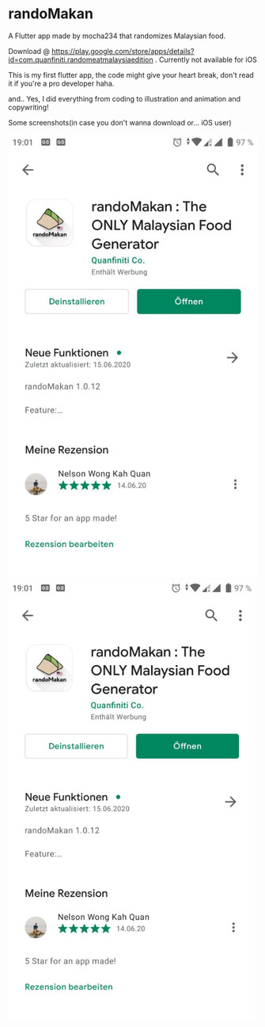 # randoMakan

A Flutter app made by mocha234 that randomizes Malaysian food.

Download @ https://play.google.com/store/apps/details?id=com.quanfiniti.randomeatmalaysiaedition .
Currently not available for iOS

This is my first flutter app, the code might give your heart break, don't read it if you're a pro developer haha.

and.. Yes, I did everything from coding to illustration and animation and copywriting! 

Some screenshots(in case you don't wanna download or... iOS user)

![alt text](https://github.com/mocha234/randoMakan-sourcecode/blob/main/Screenshots/photo6269317089017834253.jpg?raw=true)
<img src="https://github.com/mocha234/randoMakan-sourcecode/blob/main/Screenshots/photo6269317089017834253.jpg" width="500">
